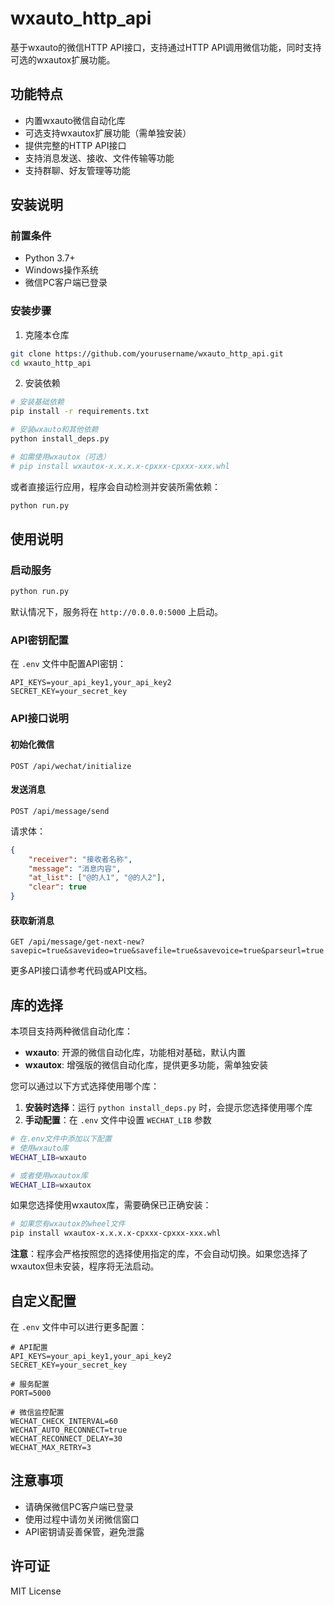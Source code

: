 # wxauto_http_api

基于wxauto的微信HTTP API接口，支持通过HTTP API调用微信功能，同时支持可选的wxautox扩展功能。

## 功能特点

- 内置wxauto微信自动化库
- 可选支持wxautox扩展功能（需单独安装）
- 提供完整的HTTP API接口
- 支持消息发送、接收、文件传输等功能
- 支持群聊、好友管理等功能

## 安装说明

### 前置条件

- Python 3.7+
- Windows操作系统
- 微信PC客户端已登录

### 安装步骤

1. 克隆本仓库

```bash
git clone https://github.com/yourusername/wxauto_http_api.git
cd wxauto_http_api
```

2. 安装依赖

```bash
# 安装基础依赖
pip install -r requirements.txt

# 安装wxauto和其他依赖
python install_deps.py

# 如需使用wxautox（可选）
# pip install wxautox-x.x.x.x-cpxxx-cpxxx-xxx.whl
```

或者直接运行应用，程序会自动检测并安装所需依赖：

```bash
python run.py
```

## 使用说明

### 启动服务

```bash
python run.py
```

默认情况下，服务将在 `http://0.0.0.0:5000` 上启动。

### API密钥配置

在 `.env` 文件中配置API密钥：

```
API_KEYS=your_api_key1,your_api_key2
SECRET_KEY=your_secret_key
```

### API接口说明

#### 初始化微信

```
POST /api/wechat/initialize
```

#### 发送消息

```
POST /api/message/send
```

请求体：

```json
{
    "receiver": "接收者名称",
    "message": "消息内容",
    "at_list": ["@的人1", "@的人2"],
    "clear": true
}
```

#### 获取新消息

```
GET /api/message/get-next-new?savepic=true&savevideo=true&savefile=true&savevoice=true&parseurl=true
```

更多API接口请参考代码或API文档。

## 库的选择

本项目支持两种微信自动化库：

- **wxauto**: 开源的微信自动化库，功能相对基础，默认内置
- **wxautox**: 增强版的微信自动化库，提供更多功能，需单独安装

您可以通过以下方式选择使用哪个库：

1. **安装时选择**：运行 `python install_deps.py` 时，会提示您选择使用哪个库
2. **手动配置**：在 `.env` 文件中设置 `WECHAT_LIB` 参数

```bash
# 在.env文件中添加以下配置
# 使用wxauto库
WECHAT_LIB=wxauto

# 或者使用wxautox库
WECHAT_LIB=wxautox
```

如果您选择使用wxautox库，需要确保已正确安装：

```bash
# 如果您有wxautox的wheel文件
pip install wxautox-x.x.x.x-cpxxx-cpxxx-xxx.whl
```

**注意**：程序会严格按照您的选择使用指定的库，不会自动切换。如果您选择了wxautox但未安装，程序将无法启动。

## 自定义配置

在 `.env` 文件中可以进行更多配置：

```
# API配置
API_KEYS=your_api_key1,your_api_key2
SECRET_KEY=your_secret_key

# 服务配置
PORT=5000

# 微信监控配置
WECHAT_CHECK_INTERVAL=60
WECHAT_AUTO_RECONNECT=true
WECHAT_RECONNECT_DELAY=30
WECHAT_MAX_RETRY=3
```

## 注意事项

- 请确保微信PC客户端已登录
- 使用过程中请勿关闭微信窗口
- API密钥请妥善保管，避免泄露

## 许可证

MIT License

